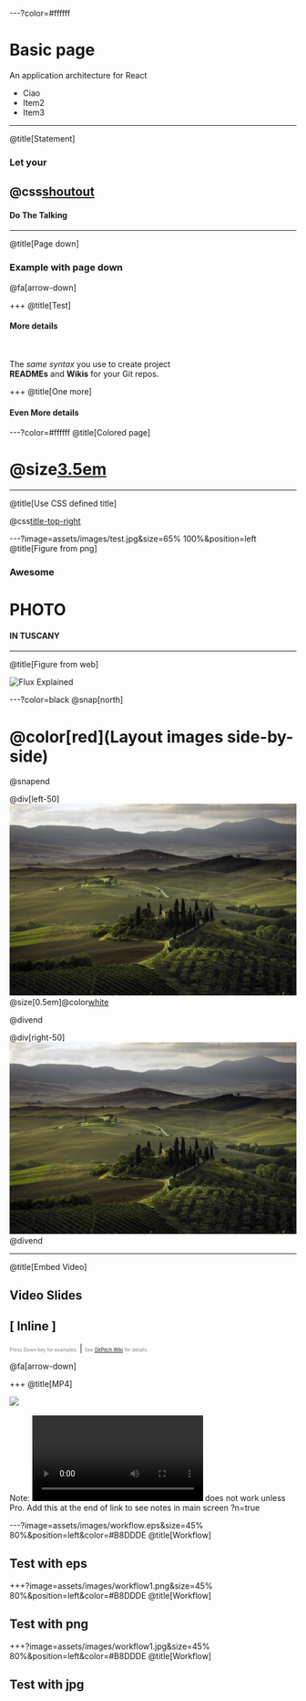 ---?color=#ffffff
# Basic page 

An application architecture for React

- Ciao
- Item2
- Item3

---
@title[Statement]

### Let your
## @css[shoutout](Code)
#### Do The Talking


---
@title[Page down]

### Example with page down



@fa[arrow-down]

+++
@title[Test]

#### More details

<br>

The *same syntax* you use to create project   
**READMEs** and **Wikis** for your Git repos.

+++
@title[One more]

#### Even More details


---?color=#ffffff
@title[Colored page]

# @size[3.5em](NO!)

---
@title[Use CSS defined title]

@css[title-top-right](Top-right-title)


---?image=assets/images/test.jpg&size=65% 100%&position=left
@title[Figure from png]

### Awesome
# PHOTO
#### IN TUSCANY

---
@title[Figure from web]

![Flux Explained](https://facebook.github.io/flux/img/flux-simple-f8-diagram-explained-1300w.png)


---?color=black
@snap[north]
# @color[red](Layout images side-by-side)
@snapend

@div[left-50]
<br>
![FIG1](assets/images/test.jpg)
@size[0.5em]@color[white](Fig1)

@divend

@div[right-50]
<br>
![FIG2](assets/images/test.jpg)
@divend


---
@title[Embed Video]
## Video Slides
## [ Inline ]
<span style="font-size:0.6em; color:gray">Press Down key for examples.</span> |
<span style="font-size:0.6em; color:gray">See [GitPitch Wiki](https://github.com/gitpitch/gitpitch/wiki/Video-Slides) for details.</span>

@fa[arrow-down]

+++
@title[MP4]

![](assets/images/Video.gif)

Note: ![MP4 Video](assets/images/Video.mp4) does not work unless Pro. Add this at the end of link to see notes in main screen ?n=true


---?image=assets/images/workflow.eps&size=45% 80%&position=left&color=#B8DDDE
@title[Workflow]

## Test with eps

+++?image=assets/images/workflow1.png&size=45% 80%&position=left&color=#B8DDDE
@title[Workflow]

## Test with png

+++?image=assets/images/workflow1.jpg&size=45% 80%&position=left&color=#B8DDDE
@title[Workflow]

## Test with jpg





